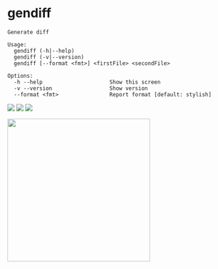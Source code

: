 # gendiff

```
Generate diff

Usage:
  gendiff (-h|--help)
  gendiff (-v|--version)
  gendiff [--format <fmt>] <firstFile> <secondFile>
  
Options:
  -h --help                     Show this screen
  -v --version                  Show version
  --format <fmt>                Report format [default: stylish]
  ```


[<img src="https://github.com/molych/php-project-lvl2/workflows/PHP-CI/badge.svg" />](https://github.com/molych/php-project-lvl2/actions)
[<img src="https://api.codeclimate.com/v1/badges/9f01e7c6942d28ea6234/maintainability"/>](https://api.codeclimate.com/v1/badges/9f01e7c6942d28ea6234/maintainability)
[<img src="https://api.codeclimate.com/v1/badges/9f01e7c6942d28ea6234/test_coverage" />](https://api.codeclimate.com/v1/badges/9f01e7c6942d28ea6234/test_coverage)


<a href="https://asciinema.org/a/363626"><img src="https://asciinema.org/a/363626.png" width="320"/></a>
